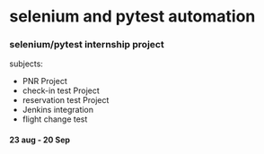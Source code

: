 # selenium and pytest automation
### selenium/pytest internship project
subjects:
* PNR Project
* check-in test Project
* reservation test Project
* Jenkins integration
* flight change test
#### 23 aug - 20 Sep
